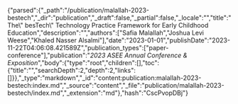 {"parsed":{"_path":"/publication/malallah-2023-bestech","_dir":"publication","_draft":false,"_partial":false,"_locale":"","title":"The\\\" besTech\\\" Technology Practice Framework for Early Childhood Education","description":"","authors":["Safia Malallah","Joshua Levi Weese","Khaled Nasser Alsalmi"],"date":"2023-01-01","publishDate":"2023-11-22T04:06:08.421589Z","publication_types":["paper-conference"],"publication":"*2023 ASEE Annual Conference & Exposition*","body":{"type":"root","children":[],"toc":{"title":"","searchDepth":2,"depth":2,"links":[]}},"_type":"markdown","_id":"content:publication:malallah-2023-bestech:index.md","_source":"content","_file":"publication/malallah-2023-bestech/index.md","_extension":"md"},"hash":"CscPvopDBj"}